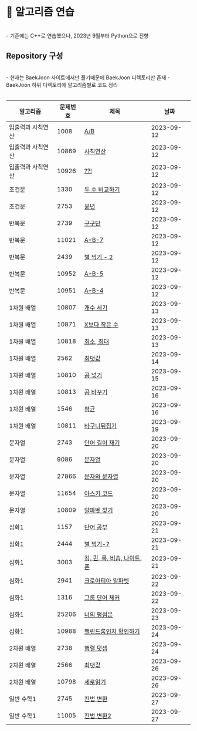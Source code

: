 # 📖 알고리즘 연습

<br>
- 기존에는 C++로 연습했으나, 2023년 9월부터 Python으로 전향

<br>

## Repository 구성
<br>
- 현재는 BaekJoon 사이트에서만 풀기때문에 BaekJoon 디렉토리만 존재
- BaekJoon 하위 디렉토리에 알고리즘별로 코드 정리
<br>
<br>

| 알고리즘 | 문제번호 | 제목 | 날짜 |
|------|------|------|------|
| 입출력과 사칙연산 | 1008  |  [A/B](https://github.com/ysh038/Algorithm/blob/main/%EB%B0%B1%EC%A4%80/python/%EC%9E%85%EC%B6%9C%EB%A0%A5%EA%B3%BC%20%EC%82%AC%EC%B9%99%EC%97%B0%EC%82%B0/1008/1008.md) |  2023-09-12 |
| 입출력과 사칙연산 | 10869  |  [사칙연산](https://github.com/ysh038/Algorithm/blob/main/%EB%B0%B1%EC%A4%80/python/%EC%9E%85%EC%B6%9C%EB%A0%A5%EA%B3%BC%20%EC%82%AC%EC%B9%99%EC%97%B0%EC%82%B0/10869/10869.md) |  2023-09-12 |
| 입출력과 사칙연산 | 10926  |  [??!](https://github.com/ysh038/Algorithm/blob/main/%EB%B0%B1%EC%A4%80/python/%EC%9E%85%EC%B6%9C%EB%A0%A5%EA%B3%BC%20%EC%82%AC%EC%B9%99%EC%97%B0%EC%82%B0/10926/10926.md) |  2023-09-12 |
| 조건문 | 1330  |  [두 수 비교하기](https://github.com/ysh038/Algorithm/blob/main/%EB%B0%B1%EC%A4%80/python/%EC%A1%B0%EA%B1%B4%EB%AC%B8/1330/1330.md) |  2023-09-12 |
| 조건문 | 2753  |  [윤년](https://github.com/ysh038/Algorithm/blob/main/%EB%B0%B1%EC%A4%80/python/%EC%A1%B0%EA%B1%B4%EB%AC%B8/2753/2753.md) |  2023-09-12 |
| 반복문 | 2739  |  [구구단](https://github.com/ysh038/Algorithm/blob/main/%EB%B0%B1%EC%A4%80/python/%EB%B0%98%EB%B3%B5%EB%AC%B8/2739/2739.md) |  2023-09-12 |
| 반복문 | 11021  |  [A+B-7](https://github.com/ysh038/Algorithm/blob/main/%EB%B0%B1%EC%A4%80/python/%EB%B0%98%EB%B3%B5%EB%AC%B8/11021/11021.md) |  2023-09-12 |
| 반복문 | 2439  |  [별 찍기 - 2](https://github.com/ysh038/Algorithm/blob/main/%EB%B0%B1%EC%A4%80/python/%EB%B0%98%EB%B3%B5%EB%AC%B8/2439/2439.md) |  2023-09-12 |
| 반복문 | 10952  |  [A+B-5](https://github.com/ysh038/Algorithm/blob/main/%EB%B0%B1%EC%A4%80/python/%EB%B0%98%EB%B3%B5%EB%AC%B8/10952/10952.md) |  2023-09-12 |
| 반복문 | 10951  |  [A+B-4](https://github.com/ysh038/Algorithm/blob/main/%EB%B0%B1%EC%A4%80/python/%EB%B0%98%EB%B3%B5%EB%AC%B8/10951/10951.md) |  2023-09-12 |
| 1차원 배열 | 10807  |  [개수 세기](https://github.com/ysh038/Algorithm/blob/main/%EB%B0%B1%EC%A4%80/python/1%EC%B0%A8%EC%9B%90%20%EB%B0%B0%EC%97%B4/10807/10807.md) |  2023-09-13 |
| 1차원 배열 | 10871  |  [X보다 작은 수](https://github.com/ysh038/Algorithm/blob/main/%EB%B0%B1%EC%A4%80/python/1%EC%B0%A8%EC%9B%90%20%EB%B0%B0%EC%97%B4/10871/10871.md) |  2023-09-13 |
| 1차원 배열 | 10818  |  [최소, 최대](https://github.com/ysh038/Algorithm/blob/main/%EB%B0%B1%EC%A4%80/python/1%EC%B0%A8%EC%9B%90%20%EB%B0%B0%EC%97%B4/10818/10818.md) |  2023-09-13 |
| 1차원 배열 | 2562  |  [최댓값](https://github.com/ysh038/Algorithm/blob/main/%EB%B0%B1%EC%A4%80/python/1%EC%B0%A8%EC%9B%90%20%EB%B0%B0%EC%97%B4/2562/2562.md) |  2023-09-14 |
| 1차원 배열 | 10810  |  [공 넣기](https://github.com/ysh038/Algorithm/blob/main/%EB%B0%B1%EC%A4%80/python/1%EC%B0%A8%EC%9B%90%20%EB%B0%B0%EC%97%B4/10810/10810.md) |  2023-09-15 |
| 1차원 배열 | 10813  |  [공 바꾸기](https://github.com/ysh038/Algorithm/blob/main/%EB%B0%B1%EC%A4%80/python/1%EC%B0%A8%EC%9B%90%20%EB%B0%B0%EC%97%B4/10813/10813.md) |  2023-09-16 |
| 1차원 배열 | 1546  |  [평균](https://github.com/ysh038/Algorithm/blob/main/%EB%B0%B1%EC%A4%80/python/1%EC%B0%A8%EC%9B%90%20%EB%B0%B0%EC%97%B4/1546/1546.md) |  2023-09-16 |
| 1차원 배열 | 10811  |  [바구니뒤집기](https://github.com/ysh038/Algorithm/blob/main/%EB%B0%B1%EC%A4%80/python/1%EC%B0%A8%EC%9B%90%20%EB%B0%B0%EC%97%B4/10811/10811.md) |  2023-09-19 |
| 문자열 | 2743  |  [단어 길이 재기](https://github.com/ysh038/Algorithm/blob/main/%EB%B0%B1%EC%A4%80/python/%EB%AC%B8%EC%9E%90%EC%97%B4/2743/2743.md) |  2023-09-20 |
| 문자열 | 9086  |  [문자열](https://github.com/ysh038/Algorithm/blob/main/%EB%B0%B1%EC%A4%80/python/%EB%AC%B8%EC%9E%90%EC%97%B4/9086/9086.md) |  2023-09-20 |
| 문자열 | 27866  |  [문자와 문자열](https://github.com/ysh038/Algorithm/blob/main/%EB%B0%B1%EC%A4%80/python/%EB%AC%B8%EC%9E%90%EC%97%B4/27866/27866.md) |  2023-09-20 |
| 문자열 | 11654  |  [아스키 코드](https://github.com/ysh038/Algorithm/blob/main/%EB%B0%B1%EC%A4%80/python/%EB%AC%B8%EC%9E%90%EC%97%B4/11654/11654.md) |  2023-09-20 |
| 문자열 | 10809  |  [알파벳 찾기](https://github.com/ysh038/Algorithm/blob/main/%EB%B0%B1%EC%A4%80/python/%EB%AC%B8%EC%9E%90%EC%97%B4/10809/10809.md) |  2023-09-20 |
| 심화1 | 1157  |  [단어 공부](https://github.com/ysh038/Algorithm/blob/main/%EB%B0%B1%EC%A4%80/python/%EC%8B%AC%ED%99%94%201/1157/1157.md) |  2023-09-21 |
| 심화1 | 2444  |  [별 찍기-7](https://github.com/ysh038/Algorithm/blob/main/%EB%B0%B1%EC%A4%80/python/%EC%8B%AC%ED%99%94%201/2444/2444.md) |  2023-09-21 |
| 심화1 | 3003  |  [킹, 퀸, 룩, 비숍, 나이트, 폰](https://github.com/ysh038/Algorithm/blob/main/%EB%B0%B1%EC%A4%80/python/%EC%8B%AC%ED%99%94%201/3003/3003.md) |  2023-09-21 |
| 심화1 | 2941  |  [크로아티아 알파벳](https://github.com/ysh038/Algorithm/blob/main/%EB%B0%B1%EC%A4%80/python/%EC%8B%AC%ED%99%94%201/2941/2941.md) |  2023-09-22 |
| 심화1 | 1316  |  [그룹 단어 체커](https://github.com/ysh038/Algorithm/blob/main/%EB%B0%B1%EC%A4%80/python/%EC%8B%AC%ED%99%94%201/1316/1316.md) |  2023-09-22 |
| 심화1 | 25206  |  [너의 평점은](https://github.com/ysh038/Algorithm/blob/main/%EB%B0%B1%EC%A4%80/python/%EC%8B%AC%ED%99%94%201/25206/25206.md) |  2023-09-23 |
| 심화1 | 10988  |  [팰린드롬인지 확인하기](https://github.com/ysh038/Algorithm/blob/main/%EB%B0%B1%EC%A4%80/python/%EC%8B%AC%ED%99%94%201/10988/10988.md) |  2023-09-24 |
| 2차원 배열 | 2738  |  [행렬 덧셈](https://github.com/ysh038/Algorithm/blob/main/%EB%B0%B1%EC%A4%80/python/2%EC%B0%A8%EC%9B%90%20%EB%B0%B0%EC%97%B4/2738/2738.md) |  2023-09-24 |
| 2차원 배열 | 2566  |  [최댓값](https://github.com/ysh038/Algorithm/blob/main/%EB%B0%B1%EC%A4%80/python/2%EC%B0%A8%EC%9B%90%20%EB%B0%B0%EC%97%B4/2566/2566.md) |  2023-09-26 |
| 2차원 배열 | 10798  |  [세로읽기](https://github.com/ysh038/Algorithm/blob/main/%EB%B0%B1%EC%A4%80/python/2%EC%B0%A8%EC%9B%90%20%EB%B0%B0%EC%97%B4/10798/10798.md) |  2023-09-26 |
| 일반 수학1 | 2745  |  [진법 변환](https://github.com/ysh038/Algorithm/blob/main/%EB%B0%B1%EC%A4%80/python/%EC%9D%BC%EB%B0%98%20%EC%88%98%ED%95%99%201/2745/2745.md) |  2023-09-27 |
| 일반 수학1 | 11005  |  [진법 변환2](https://github.com/ysh038/Algorithm/blob/main/%EB%B0%B1%EC%A4%80/python/%EC%9D%BC%EB%B0%98%20%EC%88%98%ED%95%99%201/11005/11005.md) |  2023-09-27 |
